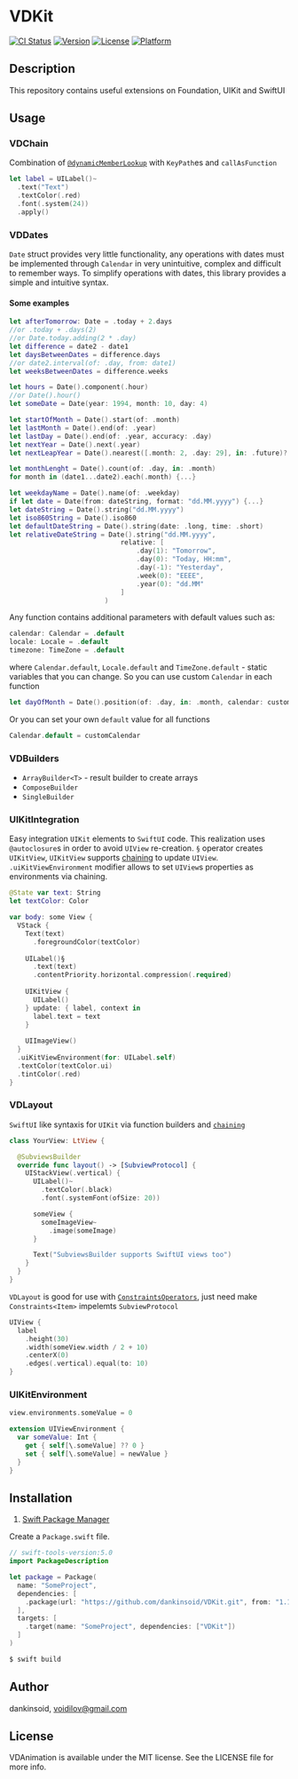 # VDKit

[![CI Status](https://img.shields.io/travis/dankinsoid/VD.svg?style=flat)](https://travis-ci.org/dankinsoid/VD)
[![Version](https://img.shields.io/cocoapods/v/VD.svg?style=flat)](https://cocoapods.org/pods/VD)
[![License](https://img.shields.io/cocoapods/l/VD.svg?style=flat)](https://cocoapods.org/pods/VD)
[![Platform](https://img.shields.io/cocoapods/p/VD.svg?style=flat)](https://cocoapods.org/pods/VD)

## Description
This repository contains useful extensions on Foundation, UIKit and SwiftUI

## Usage
### VDChain
Combination of [`@dynamicMemberLookup`](https://docs.swift.org/swift-book/ReferenceManual/Attributes.html) with `KeyPath`es and `callAsFunction`
```swift
let label = UILabel()~
  .text("Text")
  .textColor(.red)
  .font(.system(24))
  .apply()
```
### VDDates
`Date` struct provides very little functionality, any operations with dates must be implemented through `Calendar` in very unintuitive, complex and difficult to remember ways.
To simplify operations with dates, this library provides a simple and intuitive syntax.

#### Some examples
```swift
let afterTomorrow: Date = .today + 2.days
//or .today + .days(2)
//or Date.today.adding(2 * .day)
let difference = date2 - date1
let daysBetweenDates = difference.days
//or date2.interval(of: .day, from: date1)
let weeksBetweenDates = difference.weeks
```
```swift
let hours = Date().component(.hour)
//or Date().hour()
let someDate = Date(year: 1994, month: 10, day: 4) 
```
```swift
let startOfMonth = Date().start(of: .month)
let lastMonth = Date().end(of: .year)
let lastDay = Date().end(of: .year, accuracy: .day)
let nextYear = Date().next(.year)
let nextLeapYear = Date().nearest([.month: 2, .day: 29], in: .future)?.start(of: .year)
```
```swift
let monthLenght = Date().count(of: .day, in: .month)
for month in (date1...date2).each(.month) {...}
```
```swift
let weekdayName = Date().name(of: .weekday)
if let date = Date(from: dateString, format: "dd.MM.yyyy") {...}
let dateString = Date().string("dd.MM.yyyy")
let iso860String = Date().iso860
let defaultDateString = Date().string(date: .long, time: .short)
let relativeDateString = Date().string("dd.MM.yyyy",
                            relative: [
                                .day(1): "Tomorrow",
                                .day(0): "Today, HH:mm",
                                .day(-1): "Yesterday",
                                .week(0): "EEEE",       
                                .year(0): "dd.MM"
                            ]
                        )
```
Any function contains additional parameters with default values such as: 
```swift
calendar: Calendar = .default
locale: Locale = .default
timezone: TimeZone = .default
```
where `Calendar.default`, `Locale.default` and `TimeZone.default` - static variables that you can change.
So you can use custom `Calendar` in each function
```swift
let dayOfMonth = Date().position(of: .day, in: .month, calendar: customCalendar)
```
Or you can set your own `default` value for all functions
```swift
Calendar.default = customCalendar
```
### VDBuilders
- `ArrayBuilder<T>` - result builder to create arrays
- `ComposeBuilder`
- `SingleBuilder`

### UIKitIntegration
Easy integration `UIKit` elements to `SwiftUI` code.
This realization uses `@autoclosure`s in order to avoid `UIView` re-creation. `§` operator creates `UIKitView`, `UIKitView` supports [chaining](https://github.com/dankinsoid/VDKit/blob/master/README.md#vdchain) to update `UIView`. `.uiKitViewEnvironment` modifier allows to set `UIView`s properties as environments via chaining.
```swift
@State var text: String 
let textColor: Color 

var body: some View {
  VStack {
    Text(text)
      .foregroundColor(textColor)
  
    UILabel()§
      .text(text)
      .contentPriority.horizontal.compression(.required)
    
    UIKitView {
      UILabel()
    } update: { label, context in
      label.text = text
    }
    
    UIImageView()
  }
  .uiKitViewEnvironment(for: UILabel.self)
  .textColor(textColor.ui)
  .tintColor(.red)
}
```
### VDLayout
`SwiftUI` like syntaxis for `UIKit` via function builders and [`chaining`](https://github.com/dankinsoid/VDKit/blob/master/README.md#vdchain)
```swift
class YourView: LtView {

  @SubviewsBuilder
  override func layout() -> [SubviewProtocol] {
    UIStackView(.vertical) { 
      UILabel()~
        .textColor(.black)
        .font(.systemFont(ofSize: 20))

      someView { 
        someImageView~
          .image(someImage)
      }

      Text("SubviewsBuilder supports SwiftUI views too")
    }
  }
}
```
`VDLayout` is good for use with [`ConstraintsOperators`](https://github.com/dankinsoid/ConstraintsOperators), just need make `Constraints<Item>` impelemts `SubviewProtocol` 
```swift
UIView { 
  label
    .height(30)
    .width(someView.width / 2 + 10)
    .centerX(0)
    .edges(.vertical).equal(to: 10)
}
```
### UIKitEnvironment
```swift
view.environments.someValue = 0

extension UIViewEnvironment {
  var someValue: Int {
    get { self[\.someValue] ?? 0 }
    set { self[\.someValue] = newValue }
  }
}
```

## Installation
1.  [Swift Package Manager](https://github.com/apple/swift-package-manager)

Create a `Package.swift` file.
```swift
// swift-tools-version:5.0
import PackageDescription

let package = Package(
  name: "SomeProject",
  dependencies: [
    .package(url: "https://github.com/dankinsoid/VDKit.git", from: "1.182.0")
  ],
  targets: [
    .target(name: "SomeProject", dependencies: ["VDKit"])
  ]
)
```
```ruby
$ swift build
```

## Author

dankinsoid, voidilov@gmail.com

## License

VDAnimation is available under the MIT license. See the LICENSE file for more info.
